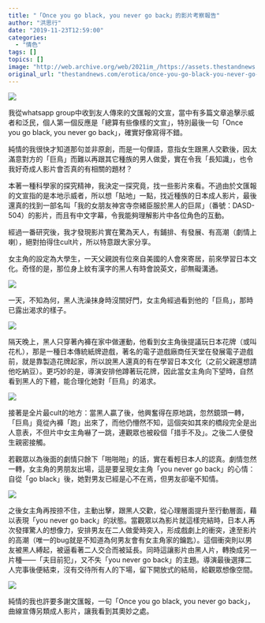 ```yaml
---
title: "「Once you go black, you never go back」的影片考察報告"
author: "洪思行"
date: "2019-11-23T12:59:00"
categories:
  - "情色"
tags: []
topics: []
image: "http://web.archive.org/web/2021im_/https://assets.thestandnews.com/media/photos/Screen20Shot202019-11-2320at201.07.3620PM_UrEnE_vg4lSUs.png"
original_url: "thestandnews.com/erotica/once-you-go-black-you-never-go-back-的影片考察報告"
---
```

![](http://web.archive.org/web/2021im_/https://assets.thestandnews.com/media/photos/Screen20Shot202019-11-2320at201.07.3620PM_UrEnE_vg4lSUs.png)

我從whatsapp group中收到友人傳來的文匯報的文宣，當中有多篇文章追擊示威者和泛民，個人第一個反應是「總算有些像樣的文宣」，特別最後一句「Once you go black, you never go back」，確實好像寫得不錯。

純情的我很快才知道那句並非原創，而是一句俚語，意指女生跟黑人交歡後，因太滿意對方的「巨鳥」而難以再跟其它種族的男人做愛，實在令我「長知識」，也令我好奇成人影片會否真的有相關的題材？

本著一種科學家的探究精神，我決定一探究竟，找一些影片來看。不過由於文匯報的文宣指的是本地示威者，所以想「貼地」一點，找近種族的日本成人影片，最後還真的找到一部名叫「我的女朋友神宮寺奈緒臣服於黑人的巨屌」（番號：DASD-504）的影片，而且有中文字幕，令我能夠理解影片中各位角色的互動。

經過一番研究後，我才發現影片實在驚為天人，有鋪排、有發展、有高潮（劇情上喇），絕對拍得住cult片，所以特意跟大家分享。

女主角的設定為大學生，一天父親說有位來自美國的人會來寄居，前來學習日本文化。奇怪的是，那位身上紋有漢字的黑人有時會說英文，卻無礙溝通。

![](http://web.archive.org/web/2021im_/https://assets.thestandnews.com/media/photos/1_qJfPK_pjt5iL6.jpg)

一天，不知為何，黑人洗澡抹身時沒關好門，女主角經過看到他的「巨鳥」，那時已露出渴求的樣子。

![](http://web.archive.org/web/2021im_/https://assets.thestandnews.com/media/photos/2_n2Gd3_nhu9QjF.jpg)

隔天晚上，黑人只穿著內褲在家中做運動，他看到女主角後提議玩日本花牌（或叫花札），那是一種日本傳統紙牌遊戲，著名的電子遊戲廠商任天堂在發展電子遊戲前，就是靠製造花牌起家，所以說黑人還真的有在學習日本文化（之前父親還想請他吃納豆）。更巧妙的是，導演安排他蹲著玩花牌，因此當女主角向下望時，自然看到黑人的下體，能合理化她對「巨鳥」的渴求。

![](http://web.archive.org/web/2021im_/https://assets.thestandnews.com/media/photos/3_Ndy1Q_zFExG8D.jpg)

接著是全片最cult的地方：當黑人贏了後，他興奮得在原地跳，忽然鏡頭一轉，「巨鳥」竟從內褲「跑」出來了，而他仍懵然不知，這個突如其來的橋段完全是出人意表，不但片中女主角嚇了一跳，連觀眾也被殺個「措手不及」。之後二人便發生親密接觸。

若觀眾以為後面的劇情只餘下「啪啪啪」的話，實在看輕日本人的認真。劇情忽然一轉，女主角的男朋友出場，這是要呈現女主角「you never go back」的心情：自從「go black」後，她對男友已經是心不在焉，但男友卻毫不知情。

![](http://web.archive.org/web/2021im_/https://assets.thestandnews.com/media/photos/4_G9Mus_lLlKeBb.jpg)

之後女主角再按捺不住，主動出擊，跟黑人交歡，從心理層面提升至行動層面，藉以表現「you never go back」的狀態。當觀眾以為影片就這樣完結時，日本人再次發揮驚人的想像力，安排男友在二人做愛時突入，形成戲劇上的衝突，達至影片的高潮（唯一的bug就是不知道為何男友會有女主角家的鑰匙）。這個衝突則以男友被黑人縛起，被逼看著二人交合而被延長。同時這讓影片由黑人片，轉換成另一片種——「夫目前犯」，又不失「you never go back」的主題。導演最後選擇二人完事後便結束，沒有交待所有人的下場，留下開放式的結局，給觀眾想像空間。

![](http://web.archive.org/web/2021im_/https://assets.thestandnews.com/media/photos/5_5bzYh_IYesZKy.jpg)

純情的我也許要多謝文匯報，一句「Once you go black, you never go back」，曲線宣傳另類成人影片，讓我看到其奧妙之處。